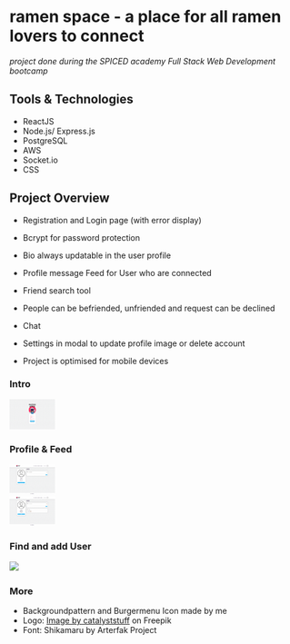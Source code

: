 # ramen space - a place for all ramen lovers to connect

_project done during the SPICED academy Full Stack Web Development bootcamp_

## Tools & Technologies

-   ReactJS
-   Node.js/ Express.js
-   PostgreSQL
-   AWS
-   Socket.io
-   CSS

## Project Overview

-   Registration and Login page (with error display)
-   Bcrypt for password protection
-   Bio always updatable in the user profile
-   Profile message Feed for User who are connected
-   Friend search tool
-   People can be befriended, unfriended and request can be declined
-   Chat
-   Settings in modal to update profile image or delete account

-   Project is optimised for mobile devices

### Intro

<kbd><img src="client/public/gifs/01-ramen-space-login.gif" width="80vw"/></kbd>

### Profile & Feed

<kbd><img src="client/public/gifs/02-ramen-space-profile.gif" width="80vw"/></kbd>
</br>
<kbd><img src="client/public/gifs/03-ramen-space-profile-image.gif" width="80vw"/></kbd>

### Find and add User

<kbd><img src="client/public/gifs/04-ramen-space-find-add-user.gif" width="80vw"/></kbd>

### More

-   Backgroundpattern and Burgermenu Icon made by me
-   Logo: <a href="https://www.freepik.com/free-vector/cute-astronaut-eating-ramen-cartoon-science-food-icon-concept-isolated-flat-cartoon-style_11579999.htm">Image by catalyststuff</a> on Freepik
-   Font: Shikamaru by Arterfak Project
